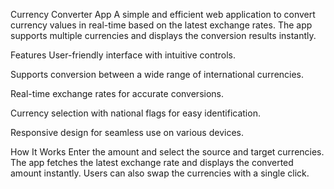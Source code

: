 Currency Converter App
A simple and efficient web application to convert currency values in real-time based on the latest exchange rates. The app supports multiple currencies and displays the conversion results instantly.

Features
User-friendly interface with intuitive controls.

Supports conversion between a wide range of international currencies.

Real-time exchange rates for accurate conversions.

Currency selection with national flags for easy identification.

Responsive design for seamless use on various devices.

How It Works
Enter the amount and select the source and target currencies. The app fetches the latest exchange rate and displays the converted amount instantly. Users can also swap the currencies with a single click.
